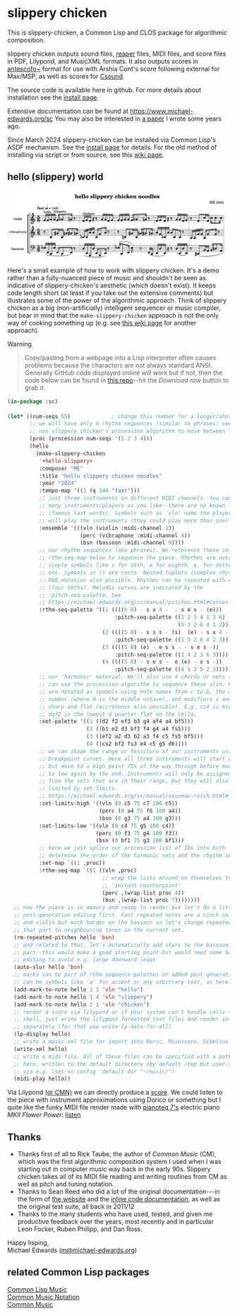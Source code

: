 # slippery chicken

This is slippery-chicken, a Common Lisp and CLOS package for algorithmic
composition.

slippery chicken outputs sound files, [reaper](https://reaper.fm) files, MIDI
files, and score files in PDF, Lilypond, and MusicXML formats. It also outputs
scores in [antescofo~](https://antescofo-doc.ircam.fr) format for use with
Arshia Cont's score following external for Max/MSP, as well as scores for 
[Csound](https://csound.com).

The source code is available here in github. For more details about installation
see the [install page](install.md).

Extensive documentation can be found at https://www.michael-edwards.org/sc You
may also be interested in [a
paper](https://michael-edwards.org/sc/media/sc-paper-long.pdf) I wrote some
years ago.

Since March 2024 slippery-chicken can be installed via Common Lisp's ASDF
mechanism. See the [install page](install.md) for details. For the old method of
installing via script or from source, see this [wiki
page](https://github.com/mdedwards/slippery-chicken/wiki/how-to-install-slippery-chicken-'by-hand').

## hello (slippery) world

<img width="1000" alt="sc-noodles" src="doc/media/sc-noodles.png">

Here's a small example of how to work with slippery chicken. It's a demo rather
than a fully-nuanced piece of music and shouldn't be seen as indicative of
slippery-chicken's aesthetic (which doesn't exist).  It keeps code length short
(at least if you take out the extensive comments) but illustrates some of the
power of the algorithmic approach. Think of slippery chicken as a big
(non-artificially) intelligent sequencer or music compiler, but bear in mind
that the `make-slippery-chicken` approach is not the only way of cooking
something up (e.g. see [this wiki
page](https://github.com/mdedwards/slippery-chicken/wiki/How-can-I-'roll-my-own'-slippery-chicken%3F)
for another approach).

> [!WARNING]

> Copy/pasting from a webpage into a Lisp interpreter often causes problems
> because the characters are not always standard ANSI. Generally GitHub code
> displayed online will work but if not, then the code below can be found in
> [this repo](doc/examples/hello-slippery.lsp)--hit the *Download raw* button to
> grab it.

```lisp
(in-package :sc)

(let* ((num-seqs 55)             ; change this number for a longer/shorter piece
       ;; we will have only 4 rhythm sequences (similar to phrases: see below)
       ;; use slippery chicken's procession algorithm to move between these
       (proc (procession num-seqs '(1 2 3 4)))
       (hello 
         (make-slippery-chicken
          '+hello-slippery+ 
          :composer "ME"
          :title "hello slippery chicken noodles"
          :year "2024"
          :tempo-map '((1 (q 144 "fast")))
          ;; just three instruments on different MIDI channels. You can have as
          ;; many instruments/players as you like--there are no known limits
          ;; (famous last words). Symbols such as 'vln' name the players who
          ;; will play the instruments (they could play more than one)
          :ensemble '(((vln (violin :midi-channel 1))
                       (perc (vibraphone :midi-channel 4))
                       (bsn (bassoon :midi-channel 9))))
          ;; our rhythm sequences (aka phrases). We reference these in the
          ;; rthm-seq-map below to sequence the piece. Rhythms are notated as
          ;; simple symbols like s for 16th, e for eighth, q. for dotted quarter
          ;; etc. Symbols in () are rests. Nested tuplets (complex rhythms) and
          ;; RQQ notation also possible. Rhythms can be repeated with e.g. s x 4
          ;; (four 16ths). Melodic curves are indicated by the
          ;; :pitch-seq-palette. See
          ;; https://michael-edwards.org/sc/manual/pitches.html#curves
          :rthm-seq-palette '((1 ((((5 8) - s x 4 -  - s e s - (e)))
                                  :pitch-seq-palette ((1 2 5 4 1 3 6)
                                                      (5 3 2 6 4 1 2))))
                              (2 ((((5 8) - s s s - (s)  (e) - s x 4 -))
                                  :pitch-seq-palette ((1 3 2 6 4 2 3))))
                              (3 ((((5 8) (e) - e s s - - s e s -))
                                  :pitch-seq-palette ((1 4 2 3 6 3))))
                              (4 ((((5 8) - s e s -  e (e) - s s -))
                                  :pitch-seq-palette ((4 1 2 5 2 3)))))
          ;; our 'harmonic' material. We'll also use 4 chords or sets so that we
          ;; can use the procession algorithm to sequence these also. Pitches
          ;; are notated as symbols using note names from c to b, the octave
          ;; number (where 4 is the middle octave), and modifiers s and f for
          ;; sharp and flat (microtones also possible). E.g. cs4 is middle c#,
          ;; dqf2 is the lowest d quarter-flat on the cello.
          :set-palette '((1 ((d2 f2 ef3 b3 g4 af4 a4 bf5)))
                         (2 ((b1 e2 d3 bf3 f4 g4 a4 fs5)))
                         (3 ((ef2 a2 d3 b2 a3 f4 c5 fs5 bf5)))
                         (4 ((cs2 bf2 fs3 e4 c5 g5 d6))))
          ;; we can shape the range or tessitura of our instruments using
          ;; breakpoint curves. Here all three instruments will start off low
          ;; but move to a high point 75% of the way through before moving back
          ;; to low again by the end. Instruments will only be assigned pitches
          ;; from the sets that are in their range, but they will also be
          ;; limited by set-limits.
          ;; https://michael-edwards.org/sc/manual/nouveau-reich.html#interpl
          :set-limits-high '((vln (0 c5 75 c7 100 c5))
                             (perc (0 a4 75 f6 100 a4))
                             (bsn (0 g3 75 a4 100 g3)))
          :set-limits-low '((vln (0 c4 75 g5 100 c4))
                            (perc (0 f3 75 g4 100 f3))
                            (bsn (0 bf1 75 g3 100 bf1)))
          ;; here we just splice our procession list of IDs into both 'maps' to
          ;; determine the order of the harmonic sets and the rhythm sequences.
          :set-map `((1 ,proc))
          :rthm-seq-map `((1 ((vln ,proc)
                              ;; wrap the lists around on themselves to get
                              ;; 'instant counterpoint'
                              (perc ,(wrap-list proc 4))
                              (bsn ,(wrap-list proc 7))))))))
  ;; now the piece is in memory and ready to render but let's do a little
  ;; post-generation editing first. Fast repeated notes are a cinch on the vibes
  ;; and violin but much harder on the bassoon so let's change repeated notes in
  ;; that part to neighbouring tones in the current set.
  (rm-repeated-pitches hello 'bsn)
  ;; and related to that, let's automatically add slurs to the bassoon
  ;; part--this would make a good starting point but would need some hand
  ;; editing to avoid e.g. large downward leaps
  (auto-slur hello 'bsn)
  ;; marks can be part of rthm-sequence-palettes or added post-generation. They
  ;; can be symbols like 'a' for accent or any arbitrary text, as here.
  (add-mark-to-note hello 1 1 'vln "hello")
  (add-mark-to-note hello 1 4 'vln "slippery")
  (add-mark-to-note hello 2 1 'vln "chicken")
  ;; render a score via lilypond or if your system can't handle calls to the
  ;; shell, just write the lilypond formatted text files and render in lilypond
  ;; separately (for that use write-lp-data-for-all)
  (lp-display hello)
  ;; write a music-xml file for import into Doric, Musescore, Sibelius etc.
  (write-xml hello)
  ;; write a midi file. All of these files can be specified with a path or, as
  ;; here, written to the default directory (by default /tmp but user-settable
  ;; via e.g. (set-sc-config 'default-dir "~/music/")
  (midi-play hello))
```

Via Lilypond [(or CMN)](https://ccrma.stanford.edu/software/cmn/) we can
directly produce a
[score](doc/media/_hello-slippery-chicken-noodles-score.pdf). We could listen
to the piece with instrument approximations using Dorico or something but I
quite like the funky MIDI file render made with [pianoteq
7's](https://www.modartt.com/pianoteq_overview) electric piano *MKII Flower
Power*:
[listen](https://github.com/mdedwards/slippery-chicken/raw/quicklisp/doc/media/hello-slippery-chicken-noodles.mp3)

## Thanks

- Thanks first of all to Rick Taube, the author of *Common Music* (CM), which
was the first algorithmic composition system I used when I was starting out in
computer music way back in the early 90s. Slippery chicken takes all of its MIDI
file reading and writing routines from CM as well as pitch and tuning notation.
- Thanks to Sean Reed who did a lot of the original documentation---in the form
of [the website](https://michael-edwards.org/sc) and the [inline code
documentation](https://michael-edwards.org/sc/robodoc/toc_index.html), as well
as the original test suite, all back in 2011/12
- Thanks to the many students who have used, tested, and given me productive
feedback over the years, most recently and in particular Leon Focker, Ruben
Philipp, and Dan Ross.

Happy lisping,   
  Michael Edwards (m@michael-edwards.org)

## related Common Lisp packages
[Common Lisp Music](https://ccrma.stanford.edu/software/clm/)  
[Common Music Notation](https://ccrma.stanford.edu/software/cmn/)  
[Common Music](https://github.com/ormf/cm)
